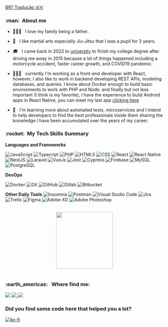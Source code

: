 <a href="https://github-com.translate.goog/MoraesGil?_x_tr_sl=en&_x_tr_tl=pt&_x_tr_hl=pt-BR&_x_tr_pto=wapp">BR? Tradução 🇧🇷</a>

<h3> :man: &nbsp;About me</h3>

-   👨‍👩‍👦 &nbsp; I love my family being a father.
-   🥋 &nbsp; I like martial arts especially Jiu-Jitsu that I was a pupil for 3 years.
-   🎓 &nbsp; I came back in 2022 to <a href="https://www.unoeste.br/graduacao/faculdade-de-sistemas-internet">university</a> to finish my college degree after driving me away in 2015 because a lot of things happened including a motorcycle accident, faster career growth, and COVID19 pandemic.
-   👨🏻‍💻 &nbsp; currently I'm working as a front-end developer with React, however, I also like to work in backend developing REST APIs, modeling databases, and queries.
 I know about Docker enough to build basic environments to work with PHP and Node.
and finally but not less important (I think is my favorite), I have the experience to build Android apps in React Native, you can meet my last app <a href="https://biosom.com.br/"> clicking here </a>

-   🌱 &nbsp; I'm learning more about automated tests, microservices and I intend to help developers to find the best professionals inside them sharing the knowledge I have been accumulated over the years of my career.

<h3> :rocket: &nbsp;My Tech Skills Summary</h3>

**Languages and Frameworks**

![JavaScript](https://img.shields.io/badge/-JavaScript-333333?style=flat&logo=javascript)
![Typecript](https://img.shields.io/badge/-Typescript-333333?style=flat&logo=typescript)
![PHP](https://img.shields.io/badge/php-333333?style=flat&logo=php)
![HTML5](https://img.shields.io/badge/-HTML5-333333?style=flat&logo=HTML5)
![CSS](https://img.shields.io/badge/-CSS-333333?style=flat&logo=CSS3&logoColor=1572B6)
![React](https://img.shields.io/badge/-React-333333?style=flat&logo=react)
![React Native](https://img.shields.io/badge/-React%20Native-333333?style=flat&logo=react)
![NestJS](https://img.shields.io/badge/-NestJS-333333?style=flat&logo=nestjs)
![Laravel](https://img.shields.io/badge/-Laravel-333333?style=flat&logo=laravel)
![VueJs](https://img.shields.io/badge/-VueJs-333333?style=flat&logo=vue.js)
![Jest](https://img.shields.io/badge/-Jest-333333?style=flat&logo=jest)
![Cypress](https://img.shields.io/badge/-Cypress-333333?style=flat&logo=cypress)
![Firebase](https://img.shields.io/badge/-Firebase-333333?style=flat&logo=firebase)
![MySQL](https://img.shields.io/badge/-MySQL-333333?style=flat&logo=mysql)
![PostgreSQL](https://img.shields.io/badge/-Postgre-333333?style=flat&logo=PostgreSQL)
 
**DevOps**

![Docker](https://img.shields.io/badge/-Docker-333333?style=flat&logo=docker)
![Git](https://img.shields.io/badge/-Git-333333?style=flat&logo=git)
![GitHub](https://img.shields.io/badge/-GitHub-333333?style=flat&logo=github)
![Gitlab](https://img.shields.io/badge/-Gitlab-333333?style=flat&logo=gitlab)
![Bitbucket](https://img.shields.io/badge/-Bitbucket-333333?style=flat&logo=bitbucket)

**Other Daily Tools**
![Insomnia](https://img.shields.io/badge/-Insomnia-333333?style=flat&logo=insomnia)
![Postman](https://img.shields.io/badge/-Postman-333333?style=flat&logo=postman)
![Visual Studio Code](https://img.shields.io/badge/-Visual%20Studio%20Code-333333?style=flat&logo=visual-studio-code&logoColor=007ACC)
![Jira](https://img.shields.io/badge/-Jira-333333?style=flat&logo=jira&logoColor=007ACC)
![Trello](https://img.shields.io/badge/-Trello-333333?style=flat&logo=trello&logoColor=007ACC)
![Figma](https://img.shields.io/badge/-Figma-333333?style=flat&logo=figma&logoColor=007ACC)
![Adobe XD](https://img.shields.io/badge/-Adobe%20XD-333333?style=flat&logo=adobe-xd&logoColor=007ACC)
![Adobe Photoshop](https://img.shields.io/badge/-Adobe%20Photoshop-333333?style=flat&logo=adobe-photoshop&logoColor=007ACC)

<br/>
 <div align="center"> 
  <img height="180em" src="https://github-readme-stats.vercel.app/api?username=MoraesGil&show_icons=true&theme=algolia&include_all_commits=true&count_private=true"/> 
</div> 
<br/>

<h3> :earth_americas: &nbsp; Where find me: </h3>

<div> 
<a href="https://www.linkedin.com/in/moraesgil/" target="_blank"><img src="https://img.shields.io/badge/-LinkedIn-%230077B5?style=for-the-badge&logo=linkedin&logoColor=white"></a> 
<a href="https://www.youtube.com/channel/UCuHv1xKgaJwlUz_lRWp0Kmg" target="_blank">
  <img src="https://img.shields.io/badge/YouTube-FF0000?style=for-the-badge&logo=youtube&logoColor=white">
  </a>
  
  <a href="https://www.instagram.com/dev.altovalor/" target="_blank">
    <img src="https://img.shields.io/badge/-Instagram-%23E4405F?style=for-the-badge&logo=instagram&logoColor=white">
  </a> 
</div>

<h3>Did you find some code here that helped you a lot? </h3>

[![ko-fi](https://ko-fi.com/img/githubbutton_sm.svg)](https://ko-fi.com/I2I5BN3DG)
